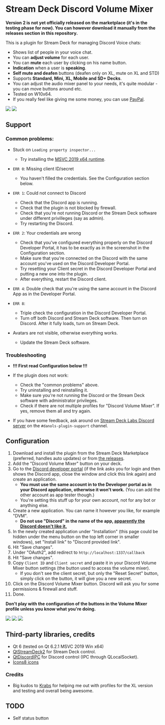 # Stream Deck Discord Volume Mixer
**Version 2 is not yet officially released on the marketplace (it's in the testing phase for now). You can however download it manually from the releases section in this repository.**

This is a plugin for Stream Deck for managing Discord Voice chats:
* Shows list of people in your voice chat.
* You can **adjust volume** for each user.
* You can **mute** each user by clicking on his name button.
* **Indication** when a user is **speaking**.
* **Self mute and deafen** buttons (deafen only on XL, mute on XL and STD)
* Supports **Standard, Mini, XL, Mobile and SD+ Decks**.
* You can adjust the audio mixer panel to your needs, it's quite modular - you can move buttons around etc.
* Tested on W10x64.
* If you really feel like giving me some money, you can use [PayPal](https://www.paypal.com/donate/?hosted_button_id=QZC5P67TBTRX6).

![](etc/sshot.png)
![](etc/sshot2.png)

## Support

### Common problems:
* Stuck on `Loading property inspector...`
	* Try installing the [MSVC 2019 x64 runtime](https://learn.microsoft.com/en-us/cpp/windows/latest-supported-vc-redist?view=msvc-170).

* `ERR 0`: Missing client ID/secret
	* You haven't filled the credentials. See the Configuration section below.

* `ERR 1`: Could not connect to Discord
	 * Check that the Discord app is running.
	 * Check that the plugin is not blocked by firewall.
	 * Check that you're not running Discord or the Stream Deck software under different privilleges (say as admin).
	 * Try restarting the Discord.

* `ERR 2`: Your credentials are wrong
	* Check that you've configured everything properly on the Discord Developer Portal, it has to be exactly as in the screenshot in the Configuration section.
	* Make sure that you're connected on the Discord with the same account you've used on the Discord Developer Portal.
	* Try resetting your Client secret in the Discord Developer Portal and putting a new one into the plugin.
	* After everything, restart the Discord client.

* `ERR 4`: Double check that you're using the same account in the Discord App as in the Developer Portal.

* `ERR 8`:
	* Triple check the configuration in the Discord Developer Portal.
	* Turn off both Discord and Stream Deck software. Then turn on Discord. After it fully loads, turn on Stream Deck.

* Avatars are not visible, otherwise everything works.
	* Update the Stream Deck software.

### Troubleshooting
* **!!! First read Configuration below !!!**
* If the plugin does not work:
	* Check the "common problems" above.
  	* Try uninstalling and reinstalling it.
  	* Make sure you're not running the Discord or the Stream Deck software with administrator privileges.
	* Check if there are not multiple profiles for "Discord Volume Mixer". If yes, remove them all and try again.

* If you have some feedback, ask around on [Stream Deck Labs Discord server](https://discord.com/invite/294BQE6Xdp) on the `#danols-plugin-support` channel.

## Configuration
1. Download and install the plugin from the Stream Deck Marketplace (preferred, handles auto updates) or from [the releases](https://github.com/CZDanol/StreamDeck-DiscordVolumeMixer2/releases).
2. Add the "Discord Volume Mixer" button on your deck.
3. Go to the [Discord developer portal](https://discordapp.com/developers) (if the link asks you for login and then shows the Discord app, close the window and click this link again) and create an application.
	 * **You must use the same account in to the Developer portal as in your Discord application, otherwise it won't work.** (You can add the other account as app tester though.)
	 * You're setting this stuff up for your own account, not for any bot or anything else.
4. Create a new application. You can name it however you like, for example "DVM".
	 * **Do not use "Discord" in the name of the app, [apparently the Discord doesn't like it.](https://github.com/CZDanol/StreamDeck-DiscordVolumeMixer2/issues/26)**
6. In the newly created application under "Installation" (this page could be hidden under the menu button on the top left corner in smaller windows), set "Install link" to "Discord provided link".
7. Hit "Save changes".
8. Under "OAuth2", add redirect to `http://localhost:1337/callback`
9. Hit "Save changes".
10. Copy `Client ID` and `Client secret` and paste it in your Discord Volume Mixer button settings (the button used to access the volume mixer).
	 * If you don't see the client secret, but only the "Reset Secret" button, simply click on the button, it will give you a new secret.
11. Click on the Discord Volume Mixer button. Discord will ask you for some permissions & firewall and stuff.
12. Done.

**Don't play with the configuration of the buttons in the Volume Mixer profile unless you know what you're doing.**

![](etc/oauth.png)
![](etc/oauth2.png)
![](etc/streamdeck_settings.png)

## Third-party libraries, credits
* Qt 6 (tested on Qt 6.2.1 MSVC 2019 Win x64)
* [QtStreamDeck2](https://github.com/CZDanol/QtStreamDeck2) for Stream Deck control.
* [QtDiscordIPC](https://github.com/CZDanol/QtDiscordIPC/) for Discord control (IPC through QLocalSocket).
* [Icons8 icons](https://icons8.com/)

### Credits
* Big kudos to [Krabs](https://github.com/krabs-github) for helping me out with profiles for the XL version and testing and overall being awesome.

## TODO
* Self status button
